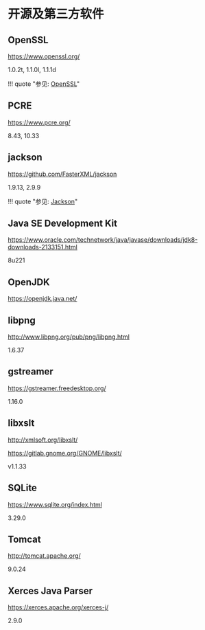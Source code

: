 # 开源及第三方软件

## OpenSSL

https://www.openssl.org/

1.0.2t, 1.1.0l, 1.1.1d

!!! quote "参见: [OpenSSL](../OpenSSL/)"

## PCRE

https://www.pcre.org/

8.43, 10.33

## jackson

https://github.com/FasterXML/jackson

1.9.13, 2.9.9

!!! quote "参见: [Jackson](../../coding/java/Jackson/)"

## Java SE Development Kit

https://www.oracle.com/technetwork/java/javase/downloads/jdk8-downloads-2133151.html

8u221

## OpenJDK

https://openjdk.java.net/

## libpng

http://www.libpng.org/pub/png/libpng.html

1.6.37

## gstreamer

https://gstreamer.freedesktop.org/

1.16.0

## libxslt

http://xmlsoft.org/libxslt/

https://gitlab.gnome.org/GNOME/libxslt/

v1.1.33

## SQLite

https://www.sqlite.org/index.html

3.29.0

## Tomcat

http://tomcat.apache.org/

9.0.24

## Xerces Java Parser

https://xerces.apache.org/xerces-j/

2.9.0
